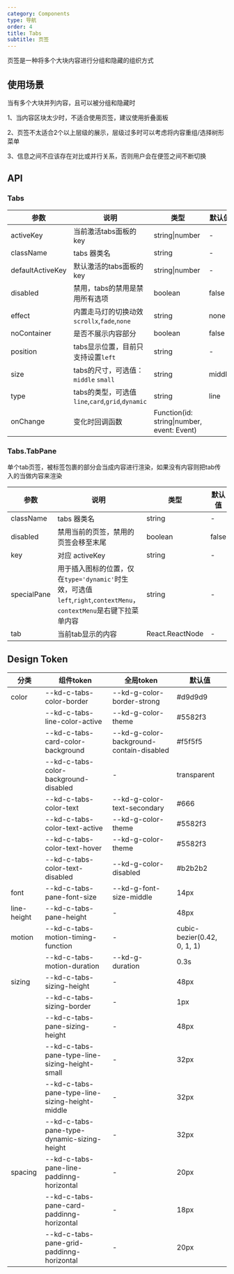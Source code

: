 ```yaml
---
category: Components
type: 导航
order: 4
title: Tabs
subtitle: 页签
---
```


页签是一种将多个大块内容进行分组和隐藏的组织方式

## 使用场景

当有多个大块并列内容，且可以被分组和隐藏时

1、当内容区块太少时，不适合使用页签，建议使用折叠面板

2、页签不太适合2个以上层级的展示，层级过多时可以考虑将内容重组/选择树形菜单

3、信息之间不应该存在对比或并行关系，否则用户会在便签之间不断切换

## API

### Tabs

| 参数 | 说明 | 类型 | 默认值 | 版本 |
| --- | --- | --- | --- | --- |
| activeKey | 当前激活tabs面板的key | string\|number | - | 1.0.0 |
| className | tabs 器类名 | string | - | 1.0.0 |
| defaultActiveKey | 默认激活的tabs面板的key | string\|number | - | 1.0.0 |
| disabled | 禁用，tabs的禁用是禁用所有选项 | boolean | false | 1.0.0 |
| effect | 内置走马灯的切换动效`scrollx`,`fade`,`none` | string | none | 1.0.0 |
| noContainer | 是否不展示内容部分 | boolean | false | 1.0.0 |
| position | tabs显示位置，目前只支持设置`left` | string | - | 1.0.0 |
| size | tabs的尺寸，可选值：`middle` `small` | string | middle | 1.0.0 |
| type | tabs的类型，可选值`line`,`card`,`grid`,`dynamic` | string | line | 1.0.0 |
| onChange | 变化时回调函数 | Function(id: string\|number, event: Event) |  | 1.0.0 |

### Tabs.TabPane

单个tab页签，被标签包裹的部分会当成内容进行渲染，如果没有内容则把tab传入的当做内容来渲染

| 参数 | 说明 | 类型 | 默认值 | 版本 |
| --- | --- | --- | --- | --- |
| className | tabs 器类名 | string | - | 1.0.0 |
| disabled | 禁用当前的页签，禁用的页签会移至末尾 | boolean | false | 1.0.0 |
| key | 对应 activeKey | string | - | 1.0.0 |
| specialPane | 用于插入图标的位置，仅在`type='dynamic'`时生效，可选值`left`,`right`,`contextMenu`，`contextMenu`是右键下拉菜单内容 | string | - | 1.0.0 |
| tab | 当前tab显示的内容 | React.ReactNode | - | 1.0.0 |

## Design Token

| 分类 | 组件token | 全局token | 默认值 |
| --- | --- | --- | --- |
| color | --kd-c-tabs-color-border | --kd-g-color-border-strong | #d9d9d9 |
|  | --kd-c-tabs-line-color-active | --kd-g-color-theme | #5582f3 |
|  | --kd-c-tabs-card-color-background | --kd-g-color-background-contain-disabled | #f5f5f5 |
|  | --kd-c-tabs-color-background-disabled | - | transparent |
|  | --kd-c-tabs-color-text | --kd-g-color-text-secondary | #666 |
|  | --kd-c-tabs-color-text-active | --kd-g-color-theme | #5582f3 |
|  | --kd-c-tabs-color-text-hover | --kd-g-color-theme | #5582f3 |
|  | --kd-c-tabs-color-text-disabled | --kd-g-color-disabled | #b2b2b2 |
| font | --kd-c-tabs-pane-font-size | --kd-g-font-size-middle | 14px |
| line-height | --kd-c-tabs-pane-height | - | 48px |
| motion | --kd-c-tabs-motion-timing-function | - | cubic-bezier(0.42, 0, 1, 1) |
|  | --kd-c-tabs-motion-duration | --kd-g-duration | 0.3s |
| sizing | --kd-c-tabs-sizing-height | - | 48px |
|  | --kd-c-tabs-sizing-border | - | 1px |
|  | --kd-c-tabs-pane-sizing-height | - | 48px |
|  | --kd-c-tabs-pane-type-line-sizing-height-small | - | 32px |
|  | --kd-c-tabs-pane-type-line-sizing-height-middle | - | 32px |
|  | --kd-c-tabs-pane-type-dynamic-sizing-height | - | 32px |
| spacing | --kd-c-tabs-pane-line-paddinng-horizontal | - | 20px |
|  | --kd-c-tabs-pane-card-paddinng-horizontal | - | 18px |
|  | --kd-c-tabs-pane-grid-paddinng-horizontal | - | 20px |
